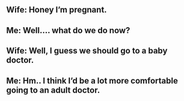 ## Wife: Honey I’m pregnant.
## 
## Me: Well…. what do we do now?
## 
## Wife: Well, I guess we should go to a baby doctor.
## 
## Me: Hm.. I think I’d be a lot more comfortable going to an adult doctor.